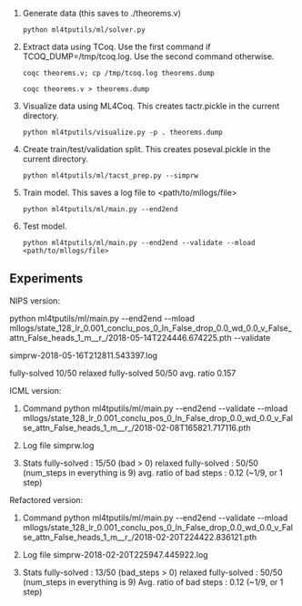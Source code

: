 1. Generate data (this saves to ./theorems.v)
    ```
    python ml4tputils/ml/solver.py
    ```

2. Extract data using TCoq. Use the first command if TCOQ_DUMP=/tmp/tcoq.log. Use the second command otherwise.
    ```
    coqc theorems.v; cp /tmp/tcoq.log theorems.dump
    ```
    
    ```
    coqc theorems.v > theorems.dump
    ```

3. Visualize data using ML4Coq. This creates tactr.pickle in the current directory.

    ```
    python ml4tputils/visualize.py -p . theorems.dump
    ```

4. Create train/test/validation split. This creates poseval.pickle in the current directory.

    ```
    python ml4tputils/ml/tacst_prep.py --simprw
    ```

5. Train model. This saves a log file to <path/to/mllogs/file>

    ```
    python ml4tputils/ml/main.py --end2end
    ```

6. Test model.

    ```
    python ml4tputils/ml/main.py --end2end --validate --mload <path/to/mllogs/file>
    ```


## Experiments

NIPS version:

python ml4tputils/ml/main.py --end2end --mload mllogs/state_128_lr_0.001_conclu_pos_0_ln_False_drop_0.0_wd_0.0_v_False_attn_False_heads_1_m__r_/2018-05-14T224446.674225.pth --validate 

simprw-2018-05-16T212811.543397.log

fully-solved 10/50
relaxed fully-solved 50/50
avg. ratio 0.157

ICML version:

1. Command
    python ml4tputils/ml/main.py --end2end --validate --mload mllogs/state_128_lr_0.001_conclu_pos_0_ln_False_drop_0.0_wd_0.0_v_False_attn_False_heads_1_m__r_/2018-02-08T165821.717116.pth

2. Log file
    simprw.log

3. Stats
    fully-solved            : 15/50 (bad > 0)
    relaxed fully-solved    : 50/50 (num_steps in everything is 9)
    avg. ratio of bad steps : 0.12 (~1/9, or 1 step)


Refactored version:

1. Command
    python ml4tputils/ml/main.py --end2end --validate --mload mllogs/state_128_lr_0.001_conclu_pos_0_ln_False_drop_0.0_wd_0.0_v_False_attn_False_heads_1_m__r_/2018-02-20T224422.836121.pth

2. Log file
    simprw-2018-02-20T225947.445922.log

3. Stats
    fully-solved             :  13/50 (bad_steps > 0)
    relaxed fully-solved     :  50/50 (num_steps in everything is 9)
    Avg. ratio of bad steps  :  0.12 (~1/9, or 1 step)

